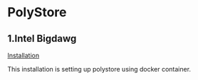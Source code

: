 # PolyStore

## 1.Intel Bigdawg
[Installation](http://bigdawg-documentation.readthedocs.io/en/latest/getting-started.html)

This installation is setting up polystore using docker container. 

